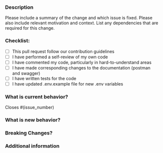 <!-- -------------------------- Required section --------------------------- -->

### Description

Please include a summary of the change and which issue is fixed. Please also include relevant motivation and context. List any dependencies that are required for this change.

### Checklist:

<!-- pull request can be still created if all tasks are not completed  -->

- [ ] This pull request follow our contribution guidelines
- [ ] I have performed a self-review of my own code
- [ ] I have commented my code, particularly in hard-to-understand areas
- [ ] I have made corresponding changes to the documentation (postman and swagger)
- [ ] I have written tests for the code
- [ ] I have updated .env.example file for new .env variables

<!-- -------------------------- Optional section --------------------------- -->

### What is current behavior?

<!-- You can add issue number -->

Closes #(issue_number)

### What is new behavior?

<!-- You can attach gif, screenshots, etc -->

### Breaking Changes?

<!-- If this PR introduce any breaking changes then please list them here -->

### Additional information

<!-- Links? References? Anything that will give us more context about the pull request  -->

